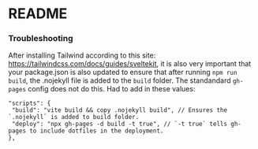 # README

### Troubleshooting
After installing Tailwind according to this site: https://tailwindcss.com/docs/guides/sveltekit, it is also very important that your package.json is also updated to ensure that after running `npm run build`, the .nojekyll file is added to the `build` folder. The standandard `gh-pages` config does not do this. Had to add in these values:

```
"scripts": {
 "build": "vite build && copy .nojekyll build", // Ensures the `.nojekyll` is added to build folder.
 "deploy": "npx gh-pages -d build -t true", // `-t true` tells gh-pages to include dotfiles in the deployment.
},
```

